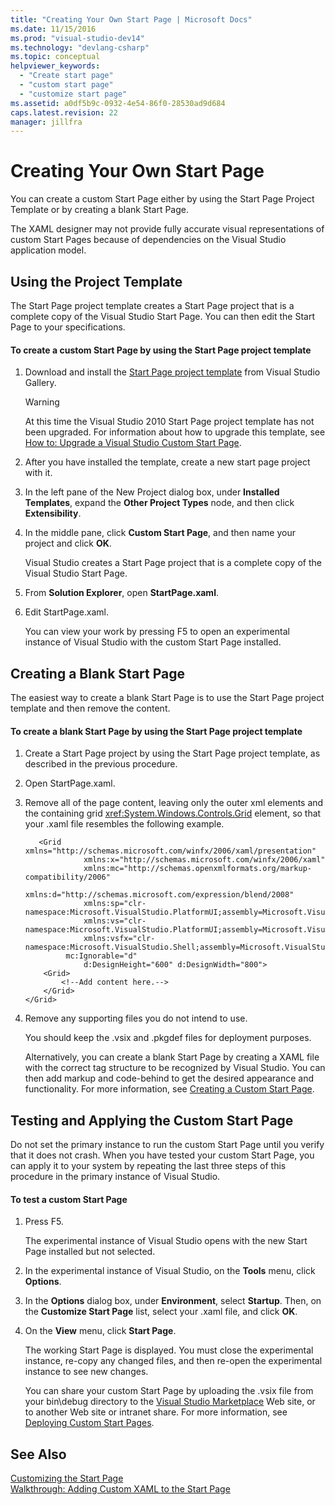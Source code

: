 ```yaml
---
title: "Creating Your Own Start Page | Microsoft Docs"
ms.date: 11/15/2016
ms.prod: "visual-studio-dev14"
ms.technology: "devlang-csharp"
ms.topic: conceptual
helpviewer_keywords: 
  - "Create start page"
  - "custom start page"
  - "customize start page"
ms.assetid: a0df5b9c-0932-4e54-86f0-28530ad9d684
caps.latest.revision: 22
manager: jillfra
---
```

# Creating Your Own Start Page
You can create a custom Start Page either by using the Start Page Project Template or by creating a blank Start Page.  
  
 The XAML designer may not provide fully accurate visual representations of custom Start Pages because of dependencies on the Visual Studio application model.  
  
## Using the Project Template  
 The Start Page project template creates a Start Page project that is a complete copy of the Visual Studio Start Page. You can then edit the Start Page to your specifications.  
  
#### To create a custom Start Page by using the Start Page project template  
  
1. Download and install the [Start Page project template](https://visualstudiogallery.msdn.microsoft.com/f655a5dc-1a2d-4eca-b774-76c352c03b87) from Visual Studio Gallery.  
  
    > [!WARNING]
    > At this time the Visual Studio 2010 Start Page project template has not been upgraded. For information about how to upgrade this template, see [How to: Upgrade a Visual Studio Custom Start Page](../misc/how-to-upgrade-a-visual-studio-custom-start-page.md).  
  
2. After you have installed the template, create a new start page project with it.  
  
3. In the left pane of the New Project dialog box, under **Installed Templates**, expand the **Other Project Types** node, and then click **Extensibility**.  
  
4. In the middle pane, click **Custom Start Page**, and then name your project and click **OK**.  
  
     Visual Studio creates a Start Page project that is a complete copy of the Visual Studio Start Page.  
  
5. From **Solution Explorer**, open **StartPage.xaml**.  
  
6. Edit StartPage.xaml.  
  
     You can view your work by pressing F5 to open an experimental instance of Visual Studio with the custom Start Page installed.  
  
## Creating a Blank Start Page  
 The easiest way to create a blank Start Page is to use the Start Page project template and then remove the content.  
  
#### To create a blank Start Page by using the Start Page project template  
  
1. Create a Start Page project by using the Start Page project template, as described in the previous procedure.  
  
2. Open StartPage.xaml.  
  
3. Remove all of the page content, leaving only the outer xml elements and the containing grid <xref:System.Windows.Controls.Grid> element, so that your .xaml file resembles the following example.  
  
   ```xaml
      <Grid xmlns="http://schemas.microsoft.com/winfx/2006/xaml/presentation"
                xmlns:x="http://schemas.microsoft.com/winfx/2006/xaml"
                xmlns:mc="http://schemas.openxmlformats.org/markup-compatibility/2006" 
                xmlns:d="http://schemas.microsoft.com/expression/blend/2008" 
                xmlns:sp="clr-namespace:Microsoft.VisualStudio.PlatformUI;assembly=Microsoft.VisualStudio.Shell.StartPage"
                xmlns:vs="clr-namespace:Microsoft.VisualStudio.PlatformUI;assembly=Microsoft.VisualStudio.Shell.10.0"
                xmlns:vsfx="clr-namespace:Microsoft.VisualStudio.Shell;assembly=Microsoft.VisualStudio.Shell.10.0"
            mc:Ignorable="d" 
                d:DesignHeight="600" d:DesignWidth="800">
       <Grid>
           <!--Add content here.-->
       </Grid>
   </Grid>
   ```
      
4. Remove any supporting files you do not intend to use.  
  
    You should keep the .vsix and .pkgdef files for deployment purposes.  
  
   Alternatively, you can create a blank Start Page by creating a XAML file with the correct tag structure to be recognized by Visual Studio. You can then add markup and code-behind to get the desired appearance and functionality. For more information, see [Creating a Custom Start Page](../extensibility/creating-a-custom-start-page.md).  
  
## Testing and Applying the Custom Start Page  
 Do not set the primary instance to run the custom Start Page until you verify that it does not crash. When you have tested your custom Start Page, you can apply it to your system by repeating the last three steps of this procedure in the primary instance of Visual Studio.  
  
#### To test a custom Start Page  
  
1. Press F5.  
  
    The experimental instance of Visual Studio opens with the new Start Page installed but not selected.  
  
2. In the experimental instance of Visual Studio, on the **Tools** menu, click **Options**.  
  
3. In the **Options** dialog box, under **Environment**, select **Startup**. Then, on the **Customize Start Page** list, select your .xaml file, and click **OK**.  
  
4. On the **View** menu, click **Start Page**.  
  
    The working Start Page is displayed. You must close the experimental instance, re-copy any changed files, and then re-open the experimental instance to see new changes.  
  
   You can share your custom Start Page by uploading the .vsix file from your bin\debug directory to the [Visual Studio Marketplace](https://marketplace.visualstudio.com/) Web site, or to another Web site or intranet share. For more information, see [Deploying Custom Start Pages](../extensibility/deploying-custom-start-pages.md).  
  
## See Also  
 [Customizing the Start Page](../ide/customizing-the-start-page-for-visual-studio.md)   
 [Walkthrough: Adding Custom XAML to the Start Page](../extensibility/walkthrough-adding-custom-xaml-to-the-start-page.md)
